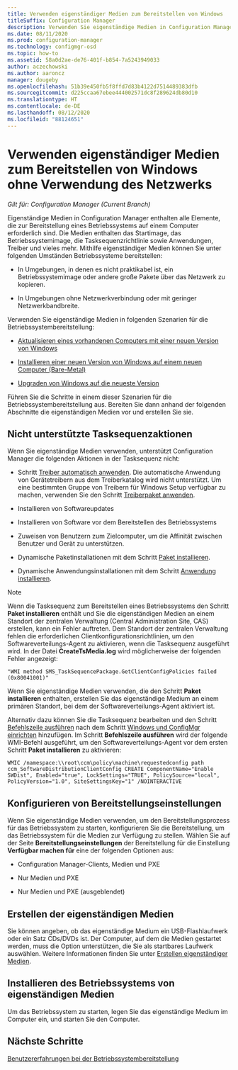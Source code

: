 ```yaml
---
title: Verwenden eigenständiger Medien zum Bereitstellen von Windows
titleSuffix: Configuration Manager
description: Verwenden Sie eigenständige Medien in Configuration Manager, um Windows bei eingeschränkter Bandbreite als Option für die Aktualisierung, Installation oder das Upgrade von Computern bereitzustellen.
ms.date: 08/11/2020
ms.prod: configuration-manager
ms.technology: configmgr-osd
ms.topic: how-to
ms.assetid: 58a0d2ae-de76-401f-b854-7a5243949033
author: aczechowski
ms.author: aaroncz
manager: dougeby
ms.openlocfilehash: 51b39e450fb5f8ffd7d83b4122d7514489383dfb
ms.sourcegitcommit: d225ccaa67ebee444002571dc8f289624db80d10
ms.translationtype: HT
ms.contentlocale: de-DE
ms.lasthandoff: 08/12/2020
ms.locfileid: "88124651"
---
```

# <a name="use-standalone-media-to-deploy-windows-without-using-the-network"></a>Verwenden eigenständiger Medien zum Bereitstellen von Windows ohne Verwendung des Netzwerks

*Gilt für: Configuration Manager (Current Branch)*

Eigenständige Medien in Configuration Manager enthalten alle Elemente, die zur Bereitstellung eines Betriebssystems auf einem Computer erforderlich sind. Die Medien enthalten das Startimage, das Betriebssystemimage, die Tasksequenzrichtlinie sowie Anwendungen, Treiber und vieles mehr. Mithilfe eigenständiger Medien können Sie unter folgenden Umständen Betriebssysteme bereitstellen:

- In Umgebungen, in denen es nicht praktikabel ist, ein Betriebssystemimage oder andere große Pakete über das Netzwerk zu kopieren.

- In Umgebungen ohne Netzwerkverbindung oder mit geringer Netzwerkbandbreite.

Verwenden Sie eigenständige Medien in folgenden Szenarien für die Betriebssystembereitstellung:

- [Aktualisieren eines vorhandenen Computers mit einer neuen Version von Windows](refresh-an-existing-computer-with-a-new-version-of-windows.md)

- [Installieren einer neuen Version von Windows auf einem neuen Computer (Bare-Metal)](install-new-windows-version-new-computer-bare-metal.md)

- [Upgraden von Windows auf die neueste Version](upgrade-windows-to-the-latest-version.md)

Führen Sie die Schritte in einem dieser Szenarien für die Betriebssystembereitstellung aus. Bereiten Sie dann anhand der folgenden Abschnitte die eigenständigen Medien vor und erstellen Sie sie.

## <a name="unsupported-task-sequence-actions"></a>Nicht unterstützte Tasksequenzaktionen

Wenn Sie eigenständige Medien verwenden, unterstützt Configuration Manager die folgenden Aktionen in der Tasksequenz nicht:

- Schritt [Treiber automatisch anwenden](../understand/task-sequence-steps.md#BKMK_AutoApplyDrivers). Die automatische Anwendung von Gerätetreibern aus dem Treiberkatalog wird nicht unterstützt. Um eine bestimmten Gruppe von Treibern für Windows Setup verfügbar zu machen, verwenden Sie den Schritt [Treiberpaket anwenden](../understand/task-sequence-steps.md#BKMK_ApplyDriverPackage).

- Installieren von Softwareupdates

- Installieren von Software vor dem Bereitstellen des Betriebssystems

- Zuweisen von Benutzern zum Zielcomputer, um die Affinität zwischen Benutzer und Gerät zu unterstützen.

- Dynamische Paketinstallationen mit dem Schritt [Paket installieren](../understand/task-sequence-steps.md#BKMK_InstallPackage).

- Dynamische Anwendungsinstallationen mit dem Schritt [Anwendung installieren](../understand/task-sequence-steps.md#BKMK_InstallApplication).

> [!NOTE]
> Wenn die Tasksequenz zum Bereitstellen eines Betriebssystems den Schritt **Paket installieren** enthält und Sie die eigenständigen Medien an einem Standort der zentralen Verwaltung (Central Administration Site, CAS) erstellen, kann ein Fehler auftreten. Dem Standort der zentralen Verwaltung fehlen die erforderlichen Clientkonfigurationsrichtlinien, um den Softwareverteilungs-Agent zu aktivieren, wenn die Tasksequenz ausgeführt wird. In der Datei **CreateTsMedia.log** wird möglicherweise der folgenden Fehler angezeigt:
>
> `"WMI method SMS_TaskSequencePackage.GetClientConfigPolicies failed (0x80041001)"`
>
> Wenn Sie eigenständige Medien verwenden, die den Schritt **Paket installieren** enthalten, erstellen Sie das eigenständige Medium an einem primären Standort, bei dem der Softwareverteilungs-Agent aktiviert ist.
>
> Alternativ dazu können Sie die Tasksequenz bearbeiten und den Schritt [Befehlszeile ausführen](../understand/task-sequence-steps.md#BKMK_RunCommandLine) nach dem Schritt [Windows und ConfigMgr einrichten](../understand/task-sequence-steps.md#BKMK_SetupWindowsandConfigMgr) hinzufügen. Im Schritt **Befehlszeile ausführen** wird der folgende WMI-Befehl ausgeführt, um den Softwareverteilungs-Agent vor dem ersten Schritt **Paket installieren** zu aktivieren:
>
> ```command
> WMIC /namespace:\\root\ccm\policy\machine\requestedconfig path ccm_SoftwareDistributionClientConfig CREATE ComponentName="Enable SWDist", Enabled="true", LockSettings="TRUE", PolicySource="local", PolicyVersion="1.0", SiteSettingsKey="1" /NOINTERACTIVE
> ```

## <a name="configure-deployment-settings"></a>Konfigurieren von Bereitstellungseinstellungen

Wenn Sie eigenständige Medien verwenden, um den Bereitstellungsprozess für das Betriebssystem zu starten, konfigurieren Sie die Bereitstellung, um das Betriebssystem für die Medien zur Verfügung zu stellen. Wählen Sie auf der Seite **Bereitstellungseinstellungen** der Bereitstellung für die Einstellung **Verfügbar machen für** eine der folgenden Optionen aus:

- Configuration Manager-Clients, Medien und PXE

- Nur Medien und PXE

- Nur Medien und PXE (ausgeblendet)

## <a name="create-the-standalone-media"></a>Erstellen der eigenständigen Medien

Sie können angeben, ob das eigenständige Medium ein USB-Flashlaufwerk oder ein Satz CDs/DVDs ist. Der Computer, auf dem die Medien gestartet werden, muss die Option unterstützen, die Sie als startbares Laufwerk auswählen. Weitere Informationen finden Sie unter [Erstellen eigenständiger Medien](create-stand-alone-media.md).

## <a name="install-the-os-from-standalone-media"></a>Installieren des Betriebssystems von eigenständigen Medien

Um das Betriebssystem zu starten, legen Sie das eigenständige Medium im Computer ein, und starten Sie den Computer.

## <a name="next-steps"></a>Nächste Schritte

[Benutzererfahrungen bei der Betriebssystembereitstellung](../understand/user-experience.md#task-sequence-wizard)

